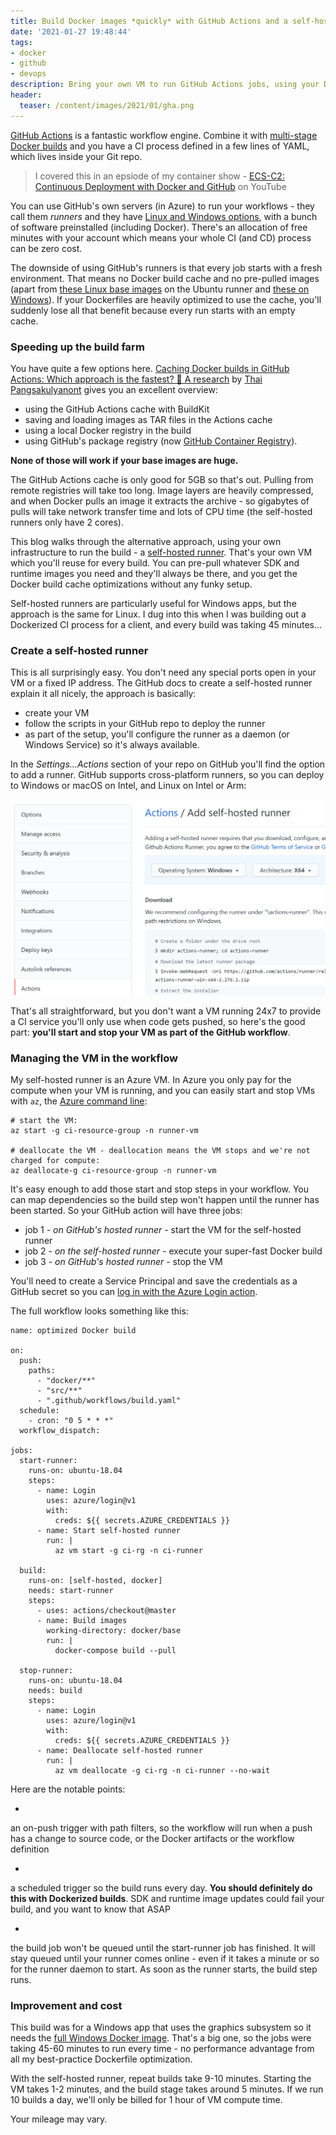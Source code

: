 ```yaml
---
title: Build Docker images *quickly* with GitHub Actions and a self-hosted runner
date: '2021-01-27 19:48:44'
tags:
- docker
- github
- devops
description: Bring your own VM to run GitHub Actions jobs, using your Docker build cache. Stop and start the VM in the workflow, so you only pay when you're building.
header:
  teaser: /content/images/2021/01/gha.png
---
```


[GitHub Actions](https://github.com/features/actions) is a fantastic workflow engine. Combine it with [multi-stage Docker builds](https://docs.docker.com/develop/develop-images/multistage-build/) and you have a CI process defined in a few lines of YAML, which lives inside your Git repo.

> I covered this in an epsiode of my container show - [ECS-C2: Continuous Deployment with Docker and GitHub](https://youtu.be/HCk-_bssu4w) on YouTube

You can use GitHub's own servers (in Azure) to run your workflows - they call them _runners_ and they have [Linux and Windows options](https://docs.github.com/en/actions/reference/specifications-for-github-hosted-runners), with a bunch of software preinstalled (including Docker). There's an allocation of free minutes with your account which means your whole CI (and CD) process can be zero cost.

The downside of using GitHub's runners is that every job starts with a fresh environment. That means no Docker build cache and no pre-pulled images (apart from [these Linux base images](https://github.com/actions/virtual-environments/blob/main/images/linux/Ubuntu1804-README.md#cached-docker-images) on the Ubuntu runner and [these on Windows](https://github.com/actions/virtual-environments/blob/main/images/win/Windows2019-Readme.md#cached-docker-images)). If your Dockerfiles are heavily optimized to use the cache, you'll suddenly lose all that benefit because every run starts with an empty cache.

### Speeding up the build farm

You have quite a few options here. [Caching Docker builds in GitHub Actions: Which approach is the fastest? 🤔 A research](https://dev.to/dtinth/caching-docker-builds-in-github-actions-which-approach-is-the-fastest-a-research-18ei) by [Thai Pangsakulyanont](https://twitter.com/dtinth) gives you an excellent overview:

- using the GitHub Actions cache with BuildKit
- saving and loading images as TAR files in the Actions cache
- using a local Docker registry in the build
- using GitHub's package registry (now [GitHub Container Registry](https://docs.github.com/en/packages/guides/about-github-container-registry)).

**None of those will work if your base images are huge.**

The GitHub Actions cache is only good for 5GB so that's out. Pulling from remote registries will take too long. Image layers are heavily compressed, and when Docker pulls an image it extracts the archive - so gigabytes of pulls will take network transfer time and lots of CPU time (the self-hosted runners only have 2 cores).

This blog walks through the alternative approach, using your own infrastructure to run the build - a [self-hosted runner](https://docs.github.com/en/actions/hosting-your-own-runners/about-self-hosted-runners). That's your own VM which you'll reuse for every build. You can pre-pull whatever SDK and runtime images you need and they'll always be there, and you get the Docker build cache optimizations without any funky setup.

Self-hosted runners are particularly useful for Windows apps, but the approach is the same for Linux. I dug into this when I was building out a Dockerized CI process for a client, and every build was taking 45 minutes...

### Create a self-hosted runner

This is all surprisingly easy. You don't need any special ports open in your VM or a fixed IP address. The GitHub docs to create a self-hosted runner explain it all nicely, the approach is basically:

- create your VM
- follow the scripts in your GitHub repo to deploy the runner
- as part of the setup, you'll configure the runner as a daemon (or Windows Service) so it's always available.

In the _Settings...Actions_ section of your repo on GitHub you'll find the option to add a runner. GitHub supports cross-platform runners, so you can deploy to Windows or macOS on Intel, and Linux on Intel or Arm:

![](/content/images/2021/01/add-runner.png)

That's all straightforward, but you don't want a VM running 24x7 to provide a CI service you'll only use when code gets pushed, so here's the good part: **you'll start and stop your VM as part of the GitHub workflow**.

### Managing the VM in the workflow

My self-hosted runner is an Azure VM. In Azure you only pay for the compute when your VM is running, and you can easily start and stop VMs with `az`, the [Azure command line](https://docs.microsoft.com/en-us/cli/azure/):

    # start the VM:
    az start -g ci-resource-group -n runner-vm
    
    # deallocate the VM - deallocation means the VM stops and we're not charged for compute:
    az deallocate-g ci-resource-group -n runner-vm

It's easy enough to add those start and stop steps in your workflow. You can map dependencies so the build step won't happen until the runner has been started. So your GitHub action will have three jobs:

- job 1 - _on GitHub's hosted runner_ - start the VM for the self-hosted runner
- job 2 - _on the self-hosted runner_ - execute your super-fast Docker build
- job 3 - _on GitHub's hosted runner_ - stop the VM

You'll need to create a Service Principal and save the credentials as a GitHub secret so you can [log in with the Azure Login action](https://github.com/marketplace/actions/azure-login).

The full workflow looks something like this:

    name: optimized Docker build
    
    on:
      push:
        paths:
          - "docker/**"
          - "src/**"
          - ".github/workflows/build.yaml"
      schedule:
        - cron: "0 5 * * *"
      workflow_dispatch:
    
    jobs:
      start-runner:
        runs-on: ubuntu-18.04
        steps:
          - name: Login 
            uses: azure/login@v1
            with:
              creds: ${{ secrets.AZURE_CREDENTIALS }}     
          - name: Start self-hosted runner
            run: |
              az vm start -g ci-rg -n ci-runner
    
      build:
        runs-on: [self-hosted, docker]
        needs: start-runner
        steps:
          - uses: actions/checkout@master   
          - name: Build images   
            working-directory: docker/base
            run: |
              docker-compose build --pull 
              
      stop-runner:
        runs-on: ubuntu-18.04
        needs: build
        steps:
          - name: Login 
            uses: azure/login@v1
            with:
              creds: ${{ secrets.AZURE_CREDENTIALS }}
          - name: Deallocate self-hosted runner
            run: |
              az vm deallocate -g ci-rg -n ci-runner --no-wait
    

Here are the notable points:

- 

an on-push trigger with path filters, so the workflow will run when a push has a change to source code, or the Docker artifacts or the workflow definition

- 

a scheduled trigger so the build runs every day. **You should definitely do this with Dockerized builds**. SDK and runtime image updates could fail your build, and you want to know that ASAP

- 

the build job won't be queued until the start-runner job has finished. It will stay queued until your runner comes online - even if it takes a minute or so for the runner daemon to start. As soon as the runner starts, the build step runs.

### Improvement and cost

This build was for a Windows app that uses the graphics subsystem so it needs the [full Windows Docker image](https://hub.docker.com/_/microsoft-windows). That's a big one, so the jobs were taking 45-60 minutes to run every time - no performance advantage from all my best-practice Dockerfile optimization.

With the self-hosted runner, repeat builds take 9-10 minutes. Starting the VM takes 1-2 minutes, and the build stage takes around 5 minutes. If we run 10 builds a day, we'll only be billed for 1 hour of VM compute time.

Your mileage may vary.

<!--kg-card-end: markdown-->